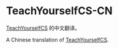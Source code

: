 # TeachYourselfCS-CN

[TeachYourselfCS](https://teachyourselfcs.com/) 的中文翻译。

A Chinese translation of [TeachYourselfCS](https://teachyourselfcs.com/). 

